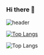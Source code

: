 ### Hi there 👋

![header](https://capsule-render.vercel.app/api?type=Waving&color=timeAuto&height=150&section=header&text=chansung%20github!&fontSize=90)

[![Top Langs](https://github-readme-stats.vercel.app/api/top-langs/?username=pork1375)](https://github.com/anuraghazra/github-readme-stats)

![Top Langs](https://github-readme-stats.vercel.app/api/top-langs/?username=pork1375&size_weight=0.5&count_weight=0.5)
